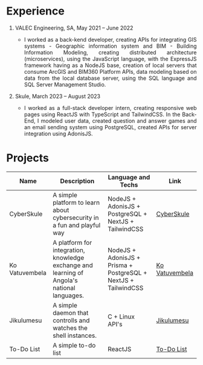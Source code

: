 # Experience

<ol>
    <li>VALEC Engineering, SA, May 2021 – June 2022
        <ul>
            <li><p align='justify'>
            I worked as a back-kend developer, creating APIs for integrating GIS systems - Geographic information system and BIM - Building Information Modeling, creating distributed architecture (microservices), using the JavaScript language, with the ExpressJS framework having as a NodeJS base, creation of local servers that consume ArcGIS and BIM360 Platform APIs, data modeling based on data from the local database server, using the SQL language and SQL Server Management Studio.</p></li>
        </ul>
    </li>
    <li> Skule, March 2023 – August 2023
        <ul>
            <li><p align='justify'>
            I worked as a full-stack developer intern, creating responsive web pages using ReactJS with TypeScript and TailwindCSS. In the Back-End, I modeled user data, created question and answer games and an email sending system using PostgreSQL, created APIs for server integration using AdonisJS.</p></li>
        </ul>
    </li>
</ol>

# Projects

|Name| Description  | Language and Techs |Link |  
| -- | -- | -- |-- | 
| CyberSkule  |  A simple platform to learn about cybersecurity in a fun and playful way | NodeJS + AdonisJS + PostgreSQL + NextJS + TailwindCSS | [CyberSkule](https://cyber.skule.io/home) |
| Ko Vatuvembela|  A platform for integration, knowledge exchange and learning of Angola's national languages. | NodeJS + AdonisJS + Prisma + PostgreSQL + NextJS + TailwindCSS  | [Ko Vatuvembela](https://github.com/Ko-Vatuvembela) |
| Jikulumesu  |  A simple daemon that controlls and watches the shell instances. | C + Linux API's | [Jikulumesu](https://github.com/roddas/jikulumesu) |
| To-Do List  |  A simple to-do list | ReactJS | [To-Do List](https://github.com/roddas/rocketseat/tree/main/ignite/desagfio1) |